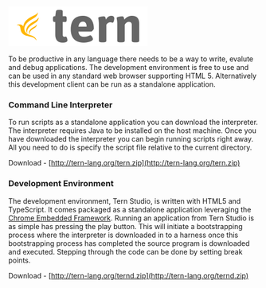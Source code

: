 ![Tern](https://raw.githubusercontent.com/tern-lang/tern-site/master/tern-lang.org/img/logo-small.png)
  
To be productive in any language there needs to be a way to write, evalute and debug applications. The development 
environment is free to use and can be used in any standard web browser supporting HTML 5. Alternatively this 
development client can be run as a standalone application.

### Command Line Interpreter

To run scripts as a standalone application you can download the interpreter. The interpreter requires Java to 
be installed on the host machine. Once you have downloaded the interpreter you can begin running scripts right 
away. All you need to do is specify the script file relative to the current directory.

Download - [http://tern-lang.org/tern.zip](http://tern-lang.org/tern.zip)

### Development Environment

The development environment, Tern Studio, is written with HTML5 and TypeScript. It comes packaged as a standalone application 
leveraging the [Chrome Embedded Framework](https://en.wikipedia.org/wiki/Chromium_Embedded_Framework). Running an application from Tern Studio is as simple has pressing the 
play button. This will initiate a bootstrapping process where the interpreter is downloaded in to a harness once
this bootstrapping process has completed the source program is downloaded and executed. Stepping through the
code can be done by setting break points.

Download - [http://tern-lang.org/ternd.zip](http://tern-lang.org/ternd.zip)
